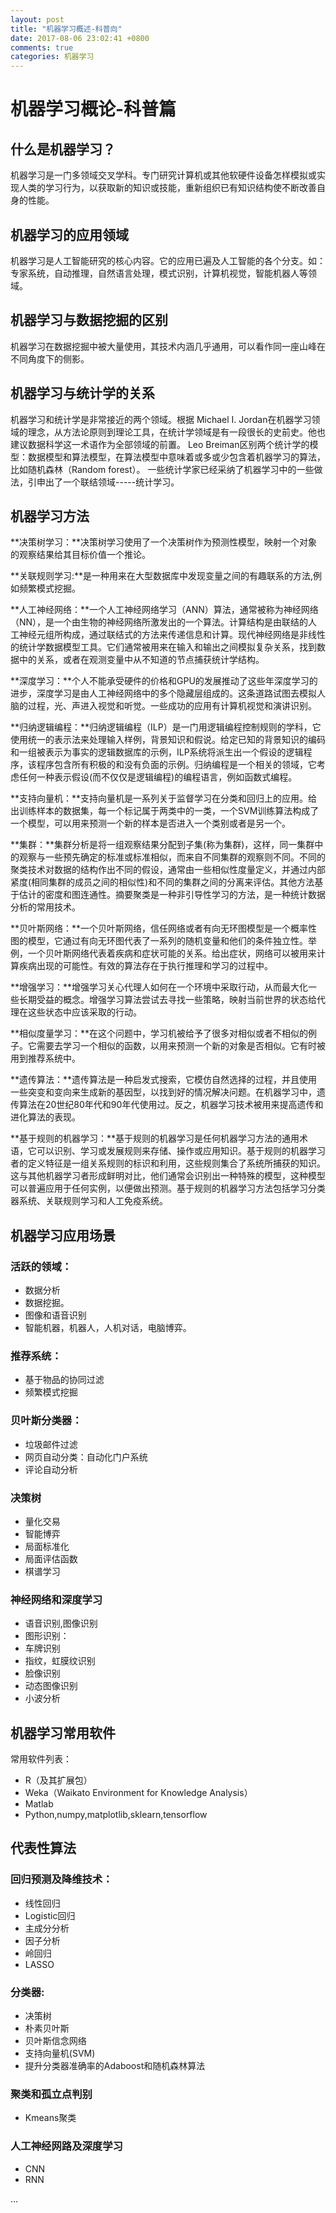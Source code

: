 ```yaml
---
layout: post
title: "机器学习概述-科普向"
date: 2017-08-06 23:02:41 +0800
comments: true
categories: 机器学习
---
```


# 机器学习概论-科普篇

## 什么是机器学习？

机器学习是一门多领域交叉学科。专门研究计算机或其他软硬件设备怎样模拟或实现人类的学习行为，以获取新的知识或技能，重新组织已有知识结构使不断改善自身的性能。

## 机器学习的应用领域

机器学习是人工智能研究的核心内容。它的应用已遍及人工智能的各个分支。如：专家系统，自动推理，自然语言处理，模式识别，计算机视觉，智能机器人等领域。

## 机器学习与数据挖掘的区别

机器学习在数据挖掘中被大量使用，其技术内涵几乎通用，可以看作同一座山峰在不同角度下的侧影。

## 机器学习与统计学的关系 

机器学习和统计学是非常接近的两个领域。根据 Michael I. Jordan在机器学习领域的理念，从方法论原则到理论工具，在统计学领域是有一段很长的史前史。他也建议数据科学这一术语作为全部领域的前置。 Leo Breiman区别两个统计学的模型：数据模型和算法模型，在算法模型中意味着或多或少包含着机器学习的算法，比如随机森林（Random forest）。 一些统计学家已经采纳了机器学习中的一些做法，引申出了一个联结领域-----统计学习。

## 机器学习方法

**决策树学习：**决策树学习使用了一个决策树作为预测性模型，映射一个对象的观察结果给其目标价值一个推论。

**关联规则学习:**是一种用来在大型数据库中发现变量之间的有趣联系的方法,例如频繁模式挖掘。

**人工神经网络：**一个人工神经网络学习（ANN）算法，通常被称为神经网络（NN），是一个由生物的神经网络所激发出的一个算法。计算结构是由联结的人工神经元组所构成，通过联结式的方法来传递信息和计算。现代神经网络是非线性的统计学数据模型工具。它们通常被用来在输入和输出之间模拟复杂关系，找到数据中的关系，或者在观测变量中从不知道的节点捕获统计学结构。

**深度学习：**个人不能承受硬件的价格和GPU的发展推动了这些年深度学习的进步，深度学习是由人工神经网络中的多个隐藏层组成的。这条道路试图去模拟人脑的过程，光、声进入视觉和听觉。一些成功的应用有计算机视觉和演讲识别。

**归纳逻辑编程：**归纳逻辑编程（ILP）是一门用逻辑编程控制规则的学科，它使用统一的表示法来处理输入样例，背景知识和假说。给定已知的背景知识的编码和一组被表示为事实的逻辑数据库的示例，ILP系统将派生出一个假设的逻辑程序，该程序包含所有积极的和没有负面的示例。归纳编程是一个相关的领域，它考虑任何一种表示假设(而不仅仅是逻辑编程)的编程语言，例如函数式编程。

**支持向量机：**支持向量机是一系列关于监督学习在分类和回归上的应用。给出训练样本的数据集，每一个标记属于两类中的一类，一个SVM训练算法构成了一个模型，可以用来预测一个新的样本是否进入一个类别或者是另一个。

**集群：**集群分析是将一组观察结果分配到子集(称为集群)，这样，同一集群中的观察与一些预先确定的标准或标准相似，而来自不同集群的观察则不同。不同的聚类技术对数据的结构作出不同的假设，通常由一些相似性度量定义，并通过内部紧度(相同集群的成员之间的相似性)和不同的集群之间的分离来评估。其他方法基于估计的密度和图连通性。摘要聚类是一种非引导性学习的方法，是一种统计数据分析的常用技术。

**贝叶斯网络：**一个贝叶斯网络，信任网络或者有向无环图模型是一个概率性图的模型，它通过有向无环图代表了一系列的随机变量和他们的条件独立性。举例，一个贝叶斯网络代表着疾病和症状可能的关系。给出症状，网络可以被用来计算疾病出现的可能性。有效的算法存在于执行推理和学习的过程中。

**增强学习：**增强学习关心代理人如何在一个环境中采取行动，从而最大化一些长期受益的概念。增强学习算法尝试去寻找一些策略，映射当前世界的状态给代理在这些状态中应该采取的行动。

**相似度量学习：**在这个问题中，学习机被给予了很多对相似或者不相似的例子。它需要去学习一个相似的函数，以用来预测一个新的对象是否相似。它有时被用到推荐系统中。

**遗传算法：**遗传算法是一种启发式搜索，它模仿自然选择的过程，并且使用一些突变和变向来生成新的基因型，以找到好的情况解决问题。在机器学习中，遗传算法在20世纪80年代和90年代使用过。反之，机器学习技术被用来提高遗传和进化算法的表现。

**基于规则的机器学习：**基于规则的机器学习是任何机器学习方法的通用术语，它可以识别、学习或发展规则来存储、操作或应用知识。基于规则的机器学习者的定义特征是一组关系规则的标识和利用，这些规则集合了系统所捕获的知识。这与其他机器学习者形成鲜明对比，他们通常会识别出一种特殊的模型，这种模型可以普遍应用于任何实例，以便做出预测。基于规则的机器学习方法包括学习分类器系统、关联规则学习和人工免疫系统。

## 机器学习应用场景

### 活跃的领域：

+ 数据分析
+ 数据挖掘。
+ 图像和语音识别
+ 智能机器，机器人，人机对话，电脑博弈。

### 推荐系统：

+ 基于物品的协同过滤
+ 频繁模式挖掘

### 贝叶斯分类器：

+ 垃圾邮件过滤
+ 网页自动分类：自动化门户系统
+ 评论自动分析

### 决策树

+ 量化交易
+ 智能博弈
+ 局面标准化
+ 局面评估函数
+ 棋谱学习

### 神经网络和深度学习

+ 语音识别,图像识别
+ 图形识别：
+ 车牌识别
+ 指纹，虹膜纹识别
+ 脸像识别
+ 动态图像识别
+ 小波分析

## 机器学习常用软件

常用软件列表：

+ R（及其扩展包）
+ Weka（Waikato Environment for Knowledge Analysis）
+ Matlab
+ Python,numpy,matplotlib,sklearn,tensorflow

## 代表性算法
### 回归预测及降维技术：

+ 线性回归
+ Logistic回归
+ 主成分分析
+ 因子分析
+ 岭回归
+ LASSO

### 分类器:

+ 决策树
+ 朴素贝叶斯
+ 贝叶斯信念网络
+ 支持向量机(SVM)
+ 提升分类器准确率的Adaboost和随机森林算法

### 聚类和孤立点判别

+ Kmeans聚类

### 人工神经网路及深度学习

+ CNN
+ RNN

...
